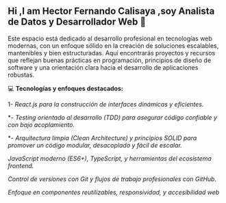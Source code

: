 ## Hi ,I am Hector Fernando Calisaya ,soy Analista de Datos y Desarrollador Web 👋

Este espacio está dedicado al desarrollo profesional en tecnologías web modernas, con un enfoque sólido en la creación de soluciones escalables, mantenibles y bien estructuradas. Aquí encontrarás proyectos y recursos que reflejan buenas prácticas en programación, principios de diseño de software y una orientación clara hacia el desarrollo de aplicaciones robustas.

💻 **Tecnologías y enfoques destacados:**

1-  *React.js para la construcción de interfaces dinámicas y eficientes.*

*- *Testing orientado al desarrollo (TDD) para asegurar código confiable y con bajo acoplamiento.*

*- *Arquitectura limpia (Clean Architecture) y principios SOLID para promover un código modular, desacoplado y fácil de escalar.*

*JavaScript moderno (ES6+), TypeScript, y herramientas del ecosistema frontend.*

*Control de versiones con Git y flujos de trabajo profesionales con GitHub.*

*Enfoque en componentes reutilizables, responsividad, y accesibilidad web*

